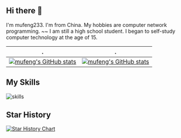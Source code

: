 ## Hi there 👋

I'm mufeng233.
I'm from China.
My hobbies are computer network programming.
~~ I am still a high school student.
I began to self-study computer technology at the age of 15.

| .                                                                                                                                       | .                                                                                                                         |
|-----------------------------------------------------------------------------------------------------------------------------------------|---------------------------------------------------------------------------------------------------------------------------|
| [![mufeng's GitHub stats](https://github-readme-stats.vercel.app/api?username=mufeng233)](https://github.com/anuraghazra/github-readme-stats) | [![mufeng's GitHub stats](https://github-readme-stats.vercel.app/api/top-langs?username=mufeng233&show_icons=true&locale=en&layout=compact)](https://github-readme-stats.vercel.app/api/top-langs?username=mufeng233&show_icons=true&locale=en&layout=compact) |

## My Skills

![skills](https://skillicons.dev/icons?i=css,express,git,github,html,js,md,nodejs,react,vscode,vue)

## Star History

[![Star History Chart](https://api.star-history.com/svg?repos=mufeng233/mufeng233&type=Date)](https://star-history.com/#mufeng233/mufeng233&Date)



